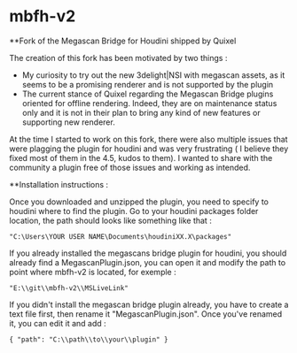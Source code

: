 # mbfh-v2
 **Fork of the Megascan Bridge for Houdini shipped by Quixel


The creation of this fork has been motivated by two things :

- My curiosity to try out the new 3delight|NSI with megascan assets, as it seems to be a promising renderer and is not supported by the plugin
- The current stance of Quixel regarding the Megascan Bridge plugins oriented for offline rendering. Indeed, they are on maintenance status only and it is not in their plan to bring any kind of new features or supporting new renderer.  


At the time I started to work on this fork, there were also multiple issues that were plagging the plugin for houdini and was very frustrating ( I believe they fixed most of them in the 4.5, kudos to them). I wanted to share with the community a plugin free of those issues and working as intended. 


**Installation instructions :

Once you downloaded and unzipped the plugin, you need to specify to houdini where to find the plugin. 
Go to your houdini packages folder location, the path should looks like something like that :

`"C:\Users\YOUR USER NAME\Documents\houdiniXX.X\packages"`

If you already installed the megascans bridge plugin for houdini, you should already find a MegascanPlugin.json, you can open it and modify the path to point where mbfh-v2 is located, for exemple :

`"E:\\git\\mbfh-v2\\MSLiveLink"`

If you didn't install the megascan bridge plugin already, you have to create a text file first, then rename it "MegascanPlugin.json". Once you've renamed it, you can edit it and add :

`{
  "path": "C:\\path\\to\\your\\plugin"
}`

